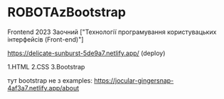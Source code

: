 # ROBOTAzBootstrap

Frontend 2023 Заочний ["Технології програмування користувацьких інтерфейсів (Front-end)"]

https://delicate-sunburst-5de9a7.netlify.app/  (deploy)

1.HTML
2.CSS
3.Bootstrap




тут bootstrap не з examples:
https://jocular-gingersnap-4af3a7.netlify.app/about
